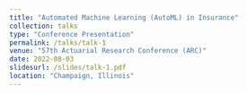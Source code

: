 ```yaml
---
title: "Automated Machine Learning (AutoML) in Insurance"
collection: talks
type: "Conference Presentation"
permalink: /talks/talk-1
venue: "57th Actuarial Research Conference (ARC)"
date: 2022-08-03
slidesurl: /slides/talk-1.pdf
location: "Champaign, Illinois"
---
```


